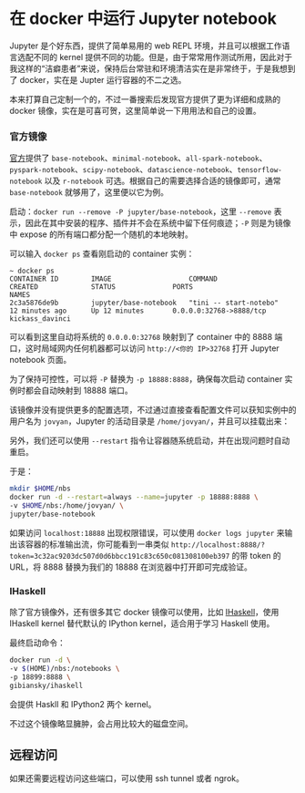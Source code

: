 # 在 docker 中运行 Jupyter notebook

Jupyter 是个好东西，提供了简单易用的 web REPL 环境，并且可以根据工作语言选配不同的 kernel 提供不同的功能。但是，由于常常用作测试所用，因此对于我这样的“洁癖患者”来说，保持后台常驻和环境清洁实在是非常终于，于是我想到了 docker，实在是 Jupter 运行容器的不二之选。

本来打算自己定制一个的，不过一番搜索后发现官方提供了更为详细和成熟的 docker 镜像，实在是可喜可贺，这里简单说一下用用法和自己的设置。

### 官方镜像

[官方](https://github.com/jupyter/docker-stacks)提供了 ``base-notebook``、``minimal-notebook``、``all-spark-notebook``、``pyspark-notebook``、``scipy-notebook``、``datascience-notebook``、``tensorflow-notebook`` 以及 ``r-notebook`` 可选。根据自己的需要选择合适的镜像即可，通常 ``base-notebook`` 就够用了，这里便以它为例。

启动：``docker run --remove -P jupyter/base-notebook``，这里 ``--remove`` 表示，因此在其中安装的程序、插件并不会在系统中留下任何痕迹；``-P`` 则是为镜像中 expose 的所有端口都分配一个随机的本地映射。

可以输入 ``docker ps`` 查看刚启动的 container 实例：

```
~ docker ps
CONTAINER ID        IMAGE                   COMMAND                  CREATED             STATUS              PORTS                     NAMES
2c3a5876de9b        jupyter/base-notebook   "tini -- start-notebo"   12 minutes ago      Up 12 minutes       0.0.0.0:32768->8888/tcp   kickass_davinci
```

可以看到这里自动将系统的 ``0.0.0.0:32768`` 映射到了 container 中的 8888 端口，这时局域网内任何机器都可以访问 ``http://<你的 IP>32768`` 打开 Jupyter notebook 页面。

为了保持可控性，可以将 ``-P`` 替换为 ``-p 18888:8888``，确保每次启动 container 实例时都会自动映射到 18888 端口。

该镜像并没有提供更多的配置选项，不过通过直接查看配置文件可以获知实例中的用户名为 ``jovyan``，Jupyter 的活动目录是 ``/home/jovyan/``，并且可以挂载出来：

另外，我们还可以使用 ``--restart`` 指令让容器随系统启动，并在出现问题时自动重启。

于是：

```sh
mkdir $HOME/nbs
docker run -d --restart=always --name=jupyter -p 18888:8888 \
-v $HOME/nbs:/home/jovyan/ \
jupyter/base-notebook
```

如果访问 ``localhost:18888`` 出现权限错误，可以使用 ``docker logs jupyter`` 来输出该容器的标准输出流，你可能看到一串类似 ``http://localhost:8888/?token=3c32ac9203dc507d0d6bbcc191c83c650c081308100eb397`` 的带 token 的 URL，将 8888 替换为我们的 18888 在浏览器中打开即可完成验证。

### IHaskell

除了官方镜像外，还有很多其它 docker 镜像可以使用，比如 [IHaskell](https://github.com/gibiansky/IHaskell)，使用 IHaskell kernel 替代默认的 IPython kernel，适合用于学习 Haskell 使用。

最终启动命令：

```sh
docker run -d \
-v $(HOME)/nbs:/notebooks \
-p 18899:8888 \
gibiansky/ihaskell
```

会提供 Haskll 和 IPython2 两个 kernel。

不过这个镜像略显臃肿，会占用比较大的磁盘空间。


## 远程访问

如果还需要远程访问这些端口，可以使用 ssh tunnel 或者 ngrok。
